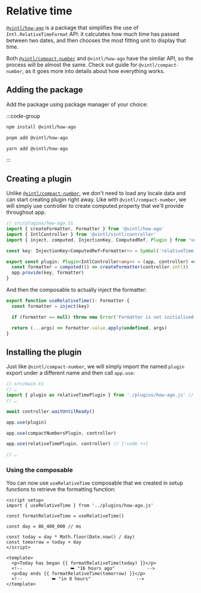 # Relative time

[`@vintl/how-ago`] is a package that simplifies the use of
`Intl.RelativeTimeFormat` API: it calculates how much time has passed between
two dates, and then chooses the most fitting unit to display that time.

Both [`@vintl/compact-number`] and `@vintl/how-ago` have the similar API, so the
process will be almost the same. Check out guide for `@vintl/compact-number`, as
it goes more into details about how everything works.

[`@vintl/how-ago`]: https://npm.im/@vintl/how-ago

## Adding the package

Add the package using package manager of your choice:

:::code-group

```sh [npm]
npm install @vintl/how-ago
```

```sh [pnpm]
pnpm add @vintl/how-ago
```

```sh [yarn]
yarn add @vintl/how-ago
```

:::

## Creating a plugin

Unlike [`@vintl/compact-number`], we don't need to load any locale data and can
start creating plugin right away. Like with `@vintl/compact-number`, we will
simply use controller to create computed property that we'll provide throughout
app.

[`@vintl/compact-number`]: ./compact-numbers.md

```ts
// src/plugins/how-ago.ts
import { createFormatter, Formatter } from '@vintl/how-ago'
import { IntlController } from '@vintl/vintl/controller'
import { inject, computed, InjectionKey, ComputedRef, Plugin } from 'vue'

const key: InjectionKey<ComputedRef<Formatter>> = Symbol('relativeTime')

export const plugin: Plugin<IntlController<any>> = (app, controller) => {
  const formatter = computed(() => createFormatter(controller.intl))
  app.provide(key, formatter)
}
```

And then the composable to actually inject the formatter:

```ts
export function useRelativeTime(): Formatter {
  const formatter = inject(key)

  if (formatter == null) throw new Error('Formatter is not initialised')

  return (...args) => formatter.value.apply(undefined, args)
}
```

## Installing the plugin

Just like `@vintl/compact-number`, we will simply import the named `plugin`
export under a different name and then call `app.use`:

```ts
// src/main.ts
// …
import { plugin as relativeTimePlugin } from './plugins/how-ago.js' // [!code ++]
// …

await controller.waitUntilReady()

app.use(plugin)

app.use(compactNumbersPlugin, controller)

app.use(relativeTimePlugin, controller) // [!code ++]

// …
```

### Using the composable

You can now use `useRelativeTime` composable that we created in setup functions
to retrieve the formatting function:

```vue
<script setup>
import { useRelativeTime } from '../plugins/how-ago.js'

const formatRelativeTime = useRelativeTime()

const day = 86_400_000 // ms

const today = day * Math.floor(Date.now() / day)
const tomorrow = today + day
</script>

<template>
  <p>Today has began {{ formatRelativeTime(today) }}</p>
  <!--                  ⮩ "16 hours ago"            -->
  <p>Day ends {{ formatRelativeTime(tomorrow) }}</p>
  <!--           ⮩ "in 8 hours"                 -->
</template>
```
